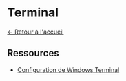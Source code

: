 # Terminal

[← Retour à l'accueil](/README.md)

## Ressources

- [Configuration de Windows Terminal](https://learn.microsoft.com/fr-fr/windows/wsl/setup/environment#set-up-windows-terminal)
